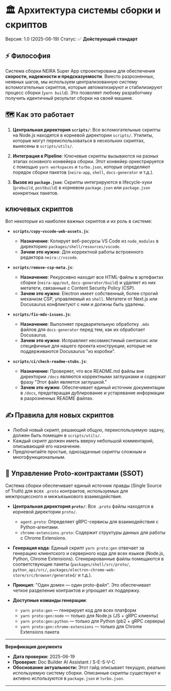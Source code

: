 # 🏛️ Архитектура системы сборки и скриптов

Версия: 1.0 (2025-06-19)
Статус: ✅ **Действующий стандарт**

## ⚡ Философия

Система сборки NEIRA Super App спроектирована для обеспечения **скорости, надежности и предсказуемости**. Вместо разрозненных, неявных шагов, мы используем централизованную систему вспомогательных скриптов, которые автоматизируют и стабилизируют процесс сборки (`yarn build`). Это позволяет любому разработчику получить идентичный результат сборки на своей машине.

## 🗺️ Как это работает

1. **Центральная директория `scripts/`**: Все вспомогательные скрипты на Node.js находятся в корневой директории `scripts/`. Утилиты, которые могут переиспользоваться в нескольких скриптах, вынесены в `scripts/utils/`.

2. **Интеграция в Pipeline**: Ключевые скрипты вызываются на разных этапах основного конвейера сборки. Этот конвейер оркестрируется с помощью `yarn workspaces` и `turbo.json`, которые определяют порядок сборки пакетов (`neira-app`, `shell`, `docs-generator` и т.д.).

3. **Вызов из `package.json`**: Скрипты интегрируются в lifecycle-хуки (`prebuild`, `postbuild`) в корневом `package.json` или `package.json` конкретных пакетов.

## ключевых скриптов

Вот некоторые из наиболее важных скриптов и их роль в системе:

- **`scripts/copy-vscode-web-assets.js`**:

  - **Назначение**: Копирует веб-ресурсы VS Code из `node_modules` в директорию `packages/shell/resources/vscode`.
  - **Зачем это нужно**: Для корректной работы встроенного редактора `neira://vscode`.

- **`scripts/remove-csp-meta.js`**:

  - **Назначение**: Рекурсивно находит все HTML-файлы в артефактах сборки (`neira-app/out`, `docs-generator/build`) и удаляет из них метатеги, связанные с Content Security Policy (CSP).
  - **Зачем это нужно**: Electron имеет собственный, более строгий механизм CSP, управляемый из `shell`. Метатеги от Next.js или Docusaurus конфликтуют с ним и должны быть удалены.

- **`scripts/fix-mdx-issues.js`**:

  - **Назначение**: Выполняет предварительную обработку `.mdx` файлов для `docs-generator` перед тем, как их обработает Docusaurus.
  - **Зачем это нужно**: Исправляет несовместимый синтаксис или специфичные для нашего проекта конструкции, которые не поддерживаются Docusaurus "из коробки".

- **`scripts/ci/check-readme-stubs.js`**:
  - **Назначение**: Проверяет, что все README.md файлы вне директории `/docs` являются корректными заглушками и содержат фразу "Этот файл является заглушкой."
  - **Зачем это нужно**: Обеспечивает единый источник документации в `/docs`, предотвращая дублирование и устаревание информации в разрозненных README файлах.

## ✍️ Правила для новых скриптов

- Любой новый скрипт, решающий общую, переиспользуемую задачу, должен быть помещен в `scripts/utils/`.
- Каждый скрипт должен иметь вверху небольшой комментарий, описывающий его назначение.
- Предпочитайте простые, однозадачные скрипты сложным и многофункциональным.

## 🔀 Управление Proto-контрактами (SSOT)

Система сборки обеспечивает единый источник правды (Single Source of Truth) для всех `.proto` контрактов, используемых для межпроцессного и межъязыкового взаимодействия.

- **Центральная директория `proto/`**: Все `.proto` файлы находятся в корневой директории `proto/`.

  - `agent.proto`: Определяет gRPC-сервисы для взаимодействия с Python-агентами.
  - `chrome-extensions.proto`: Содержит структуры данных для работы с Chrome Extensions.

- **Генерация кода**: Единый скрипт `yarn proto:gen` отвечает за генерацию клиентского и серверного кода для всех языков (Node.js, Python, Chrome Extensions). Сгенерированные файлы помещаются в соответствующие пакеты (`packages/shell/src/proto/`, `python_api/src/`, `packages/electron-chrome-web-store/src/browser/generated/` и т.д.).

- **Принцип**: "Один домен — один proto-файл". Это обеспечивает четкое разделение контрактов и упрощает их поддержку.

- **Доступные команды генерации**:
  - `yarn proto:gen` — генерирует код для всех платформ
  - `yarn proto:gen:node` — только для Node.js (JS + gRPC клиенты)
  - `yarn proto:gen:python` — только для Python (pb2 + gRPC серверы)
  - `yarn proto:gen:chrome-extensions` — только для Chrome Extensions пакета

---

**Верификация документа**

- **Дата проверки:** 2025-06-19
- **Проверил:** Doc Builder AI Assistant / S-E-S-V-C
- **Обоснование актуальности:** Этот гайд описывает текущую, реально используемую систему сборки. Описанные скрипты существуют и активно используются в `package.json` и `turbo.json`.

---
